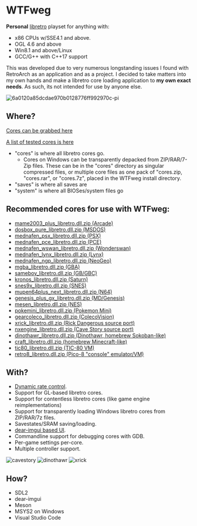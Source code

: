 # WTFweg

**Personal** [libretro](https://www.libretro.com) playset for anything with:

* x86 CPUs w/SSE4.1 and above.
* OGL 4.6 and above
* Win8.1 and above/Linux
* GCC/G++ with C++17 support

This was developed due to very numerous longstanding issues I found with RetroArch as an application and as a project. I decided to take matters into my own hands and make a libretro core loading application to **my own exact needs**. As such, its not intended for use by anyone else.
 
![6a0120a85dcdae970b0128776ff992970c-pi](https://github.com/cruduxcru0/WTFweg/assets/130935534/1fd7a5f8-2254-4ac6-8bf2-f8b5753cb0d7)


## Where?

[Cores can be grabbed here](http://buildbot.libretro.com/nightly/windows/x86_64/latest/)

[A list of tested cores is here](https://raw.githubusercontent.com/cruduxcru0/WTFweg/master/cores.txt)

* "cores" is where all libretro cores go. 
    * Cores on Windows can be transparently depacked from ZIP/RAR/7-Zip files. These can be in the "cores" directory as singular compressed files, or multiple core files as one pack of "cores.zip, "cores.rar", or "cores.7z", placed in the WTFweg install directory.
* "saves" is where all saves are
* "system" is where all BIOSes/system files go

## Recommended cores for use with WTFweg:
* [mame2003_plus_libretro.dll.zip (Arcade)](http://buildbot.libretro.com/nightly/windows/x86_64/latest/mame2003_plus_libretro.dll.zip)
* [dosbox_pure_libretro.dll.zip (MSDOS)](http://buildbot.libretro.com/nightly/windows/x86_64/latest/dosbox_pure_libretro.dll.zip)
* [mednafen_psx_libretro.dll.zip (PSX)](http://buildbot.libretro.com/nightly/windows/x86_64/latest/mednafen_psx_libretro.dll.zip)
* [mednafen_pce_libretro.dll.zip (PCE)](http://buildbot.libretro.com/nightly/windows/x86_64/latest/mednafen_pce_libretro.dll.zip)
* [mednafen_wswan_libretro.dll.zip (Wonderswan)](http://buildbot.libretro.com/nightly/windows/x86_64/latest/mednafen_wswan_libretro.dll.zip)
* [mednafen_lynx_libretro.dll.zip (Lynx)](http://buildbot.libretro.com/nightly/windows/x86_64/latest/mednafen_lynx_libretro.dll.zip)
* [mednafen_ngp_libretro.dll.zip (NeoGeo)](http://buildbot.libretro.com/nightly/windows/x86_64/latest/mednafen_ngp_libretro.dll.zip)
* [mgba_libretro.dll.zip (GBA)](http://buildbot.libretro.com/nightly/windows/x86_64/latest/mgba_libretro.dll.zip)
* [sameboy_libretro.dll.zip (GB/GBC)](http://buildbot.libretro.com/nightly/windows/x86_64/latest/sameboy_libretro.dll.zip)
* [kronos_libretro.dll.zip (Saturn)](http://buildbot.libretro.com/nightly/windows/x86_64/latest/kronos_libretro.dll.zip)
* [snes9x_libretro.dll.zip  (SNES)](http://buildbot.libretro.com/nightly/windows/x86_64/latest/snes9x_libretro.dll.zip)
* [mupen64plus_next_libretro.dll.zip (N64)](http://buildbot.libretro.com/nightly/windows/x86_64/latest/mupen64plus_next_libretro.dll.zip)
* [genesis_plus_gx_libretro.dll.zip (MD/Genesis)](http://buildbot.libretro.com/nightly/windows/x86_64/latest/genesis_plus_gx_libretro.dll.zip)
* [mesen_libretro.dll.zip (NES)](http://buildbot.libretro.com/nightly/windows/x86_64/latest/mesen_libretro.dll.zip)
* [pokemini_libretro.dll.zip (Pokemon Mini)](http://buildbot.libretro.com/nightly/windows/x86_64/latest/pokemini_libretro.dll.zip)
* [gearcoleco_libretro.dll.zip (ColecoVision)](http://buildbot.libretro.com/nightly/windows/x86_64/latest/gearcoleco_libretro.dll.zip)
* [xrick_libretro.dll.zip (Rick Dangerous source port)](http://buildbot.libretro.com/nightly/windows/x86_64/latest/xrick_libretro.dll.zip)
* [nxengine_libretro.dll.zip (Cave Story source port)](http://buildbot.libretro.com/nightly/windows/x86_64/latest/nxengine_libretro.dll.zip)
* [dinothawr_libretro.dll.zip (Dinothawr, homebrew Sokoban-like)](http://buildbot.libretro.com/nightly/windows/x86_64/latest/dinothawr_libretro.dll.zip)
* [craft_libretro.dll.zip (homebrew Minecraft-like)](http://buildbot.libretro.com/nightly/windows/x86_64/latest/craft_libretro.dll.zip)
* [tic80_libretro.dll.zip (TIC-80 VM)](http://buildbot.libretro.com/nightly/windows/x86_64/latest/tic80_libretro.dll.zip)
* [retro8_libretro.dll.zip (Pico-8 "console" emulator/VM)](http://buildbot.libretro.com/nightly/windows/x86_64/latest/retro8_libretro.dll.zip)


## With?

* [Dynamic rate control](https://docs.libretro.com/development/cores/dynamic-rate-control/).
* Support for GL-based libretro cores.
* Support for contentless libretro cores (like game engine reimplementations)
* Support for transparently loading Windows libretro cores from ZIP/RAR/7z files.
* Savestates/SRAM saving/loading.
* [dear-imgui based UI](https://github.com/ocornut/imgui).
* Commandline support for debugging cores with GDB.
* Per-game settings per-core.
* Multiple controller support.

![cavestory](https://user-images.githubusercontent.com/56025978/176826673-3e7d9254-e6a6-4114-bb9c-81d0e26c0c1e.png)
![dinothawr](https://user-images.githubusercontent.com/56025978/176826700-83e7d83e-58cc-4895-913b-60c0d09dc082.png)
![xrick](https://user-images.githubusercontent.com/56025978/176826840-7c794157-6f74-4b68-8882-c89f0cb83b4e.png)


## How?

* SDL2
* dear-imgui
* Meson
* MSYS2 on Windows
* Visual Studio Code
